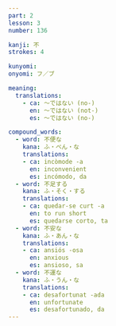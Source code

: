 ```yaml
---
part: 2
lesson: 3
number: 136

kanji: 不
strokes: 4

kunyomi:
onyomi: フ／ブ

meaning:
  translations:
    - ca: 〜ではない (no-)
      en: 〜ではない (not-)
      es: 〜ではない (no-)

compound_words:
  - word: 不便な
    kana: ふ・べん・な
    translations:
    - ca: incòmode -a
      en: inconvenient
      es: incómodo, da
  - word: 不足する
    kana: ふ・そく・する
    translations:
    - ca: quedar-se curt -a
      en: to run short
      es: quedarse corto, ta
  - word: 不安な
    kana: ふ・あん・な
    translations:
    - ca: ansiós -osa
      en: anxious
      es: ansioso, sa
  - word: 不運な
    kana: ふ・うん・な
    translations:
    - ca: desafortunat -ada
      en: unfortunate
      es: desafortunado, da
---
```


